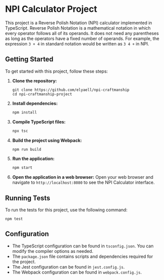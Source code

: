 # NPI Calculator Project

This project is a Reverse Polish Notation (NPI) calculator implemented in TypeScript. Reverse Polish Notation is a mathematical notation in which every operator follows all of its operands. It does not need any parentheses as long as the operators have a fixed number of operands. For example, the expression `3 + 4` in standard notation would be written as `3 4 +` in NPI.

## Getting Started

To get started with this project, follow these steps:

1. **Clone the repository:**
   ```
   git clone https://github.com/elyaell/npi-craftmanship
   cd npi-craftmanship-project
   ```

2. **Install dependencies:**
   ```sh
   npm install
   ```

3. **Compile TypeScript files:**
   ```sh
   npx tsc
   ```

4. **Build the project using Webpack:**
   ```sh
   npm run build
   ```

5. **Run the application:**
   ```sh
   npm start
   ```

6. **Open the application in a web browser:**
   Open your web browser and navigate to `http://localhost:8080` to see the NPI Calculator interface.

## Running Tests

To run the tests for this project, use the following command:
```
npm test
```

## Configuration

- The TypeScript configuration can be found in `tsconfig.json`. You can modify the compiler options as needed.
- The `package.json` file contains scripts and dependencies required for the project.
- The Jest configuration can be found in `jest.config.js`.
- The Webpack configuration can be found in `webpack.config.js`.
